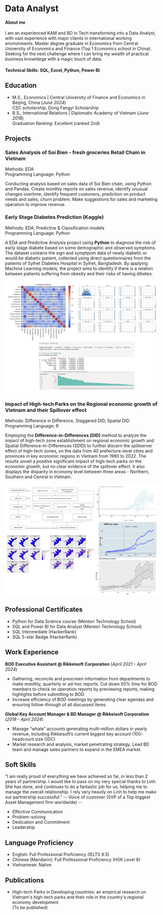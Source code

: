 # Data Analyst

#### About me
I am an experienced KAM and BD in Tech transforming into a Data Analyst, with vast experience with major clients in international working environments.
Master degree graduate in Economics from Central University of Economics and Finance (Top 1 Economics school in China). 
Seeking for the next challenge where I can bring my wealth of practical business knowldege with a magic touch of data.

#### Technical Skills: SQL, Excel, Python, Power BI

## Education
- M.S., Economics	| Central University of Finance and Economics in Beijing, China (_June 2024_)\
CSC scholarship, Dong Fangyi Scholarship            		
- B.S., International Relations | Diplomatic Academy of Vietnam (_June 2018_)\
Graduation Ranking: Excellent (ranked 2nd)

## Projects
### Sales Analysis of Soi Bien - fresh groceries Retail Chain in Vietnam
Methods: EDA\
Programming Language: Python

Conducting analysis based on sales data of Soi Bien chain, using Python and Pandas. Create monthly reports on sales revenue, identify unusual changes overtime, identify frequent customers, prediction on product needs and sales, churn problem. Make suggestions for sales and marketing operation to improve revenue.


### Early Stage Diabetes Prediction (Kaggle)
Methods: EDA, Predictive & Classification models\
Programming Language: Python

A EDA and Predictive Analysis project using **Python** to diagnose the risk of early stage diabete based on some demographic and observed symptoms. The dataset contains the sign and symptpom data of newly diabetic or would be diabetic patient, collected using direct questionnaires from the patients of Sylhet Diabetes Hospital in Sylhet, Bangladesh. By applying Machine Learning models, the project aims to identify if there is a relation between patients suffering from obesity and their risks of having dibetes.

![diabete](diabetes.jpeg)

### Impact of High-tech Parks on the Regional economic growth of Vietnam and their Spillover effect 
Methods: Difference in Difference, Staggered DID, Spatial DID\
Programming Language: R

Employing the **Difference-in-Differences (DID)** method to analyze the impact of high-tech zone establishment on regional economic growth and Spatial Difference-in-Differences (SDID) to further discern the spilloerver effect of high-tech zones, on the data from 40 prefecture-level cities and provinces in key economic regions in Vietnam from 1990 to 2022. The results unveil a positive significant impact of high-tech parks on the economic growth, but no clear evidence of the spillover effect. It also displays the disparity in economy level between three areas - Northern, Southern and Central in Vietnam.

![hightech](hightechDID.jpeg)

## Professional Certificates
- Python for Data Science course (Mentori Technology School)
- SQL and Power BI for Data Analyst (Mentori Technology School)
- SQL Intermediate (HackerRank)
- SQL 5-star Badge (HackerRank)

## Work Experience
**BOD Executive Assistant @ Rikkeisoft Corporation** (_April 2021 - April 2024_)
- Gathering, reconcile and prescreen information from departments to make monthly, quarterly or ad-hoc reports. Cut down 50% time for BOD members to check on operation reports by previewing reports, making highlights before submitting to BOD
- Increase efficiency of BOD meetings by generating clear agendas and ensuring follow-through of all discussed items

**Global Key Account Manager & BD Manager @ Rikkeisoft Corporation** (_2019 - April 2024_)
- Manage “whale” accounts generating multi-million dollars in yearly revenue, including Rikkeisoft’s current biggest key account
 (100-headcount size ODC)
- Market research and analysis, market penetrating strategy. Lead BD team and manage sales partners to expand in the EMEA market.

## Soft Skills
“I am really proud of everything we have achieved so far, in less than 2 years of partnership. I would like to pass on my very special thanks to Linh. She has done, and continues to do a fantastic job for us, helping me to manage the overall relationship. I rely very heavily on Linh to help me make our partnership successful.”
-- Voice of customer (SVP of a Top biggest Asset Management firm worldwide) --
- Effective Communication
- Problem-solving
- Dedication and Commitment
- Leadership
  
## Language Proficiency
- English: Full Professional Proficiency (IELTS 8.5)
- Chinese (Mandarin): Full Professional Proficiency (HSK Level 6)
- Vietnamese: Native

## Publications
- High-tech Parks in Developing countries: an empirical research on Vietnam's high-tech parks and their role in the country's regional economy development\
(To be published)

